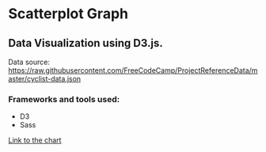 # Scatterplot Graph
## Data Visualization using D3.js.  
Data source: https://raw.githubusercontent.com/FreeCodeCamp/ProjectReferenceData/master/cyclist-data.json 

### Frameworks and tools used:  
* D3  
* Sass  

[Link to the chart](https://mar-bi.github.io/CyclistScatterplotD3/index.html)

